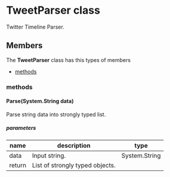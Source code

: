 
# TweetParser class

Twitter Timeline Parser.

## Members

The **TweetParser** class has this types of members

* [methods](#methods)

### methods

#### Parse(System.String data)

Parse string data into strongly typed list.

##### parameters



| name | description | type |
| --- | --- | --- |
| data | Input string. | System.String |
| return |List of strongly typed objects. |
